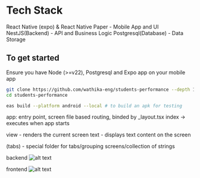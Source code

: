 # Tech Stack

React Native (expo) & React Native Paper - Mobile App and UI
NestJS(Backend) - API and Business Logic
Postgresql(Database) - Data Storage

## To get started

Ensure you have Node (>=v22), Postgresql and Expo app on your mobile app

```bash
git clone https://github.com/wathika-eng/students-performance --depth 1
cd students-performance

eas build --platform android --local # to build an apk for testing
```

app: entry point, screen
file based routing, binded by _layout.tsx
index -> executes when app starts

view - renders the current screen
text - displays text content on the screen

(tabs) - special folder for tabs/grouping screens/collection of strings

backend ![alt text](image.png)

frontend ![alt text](image-1.png)
